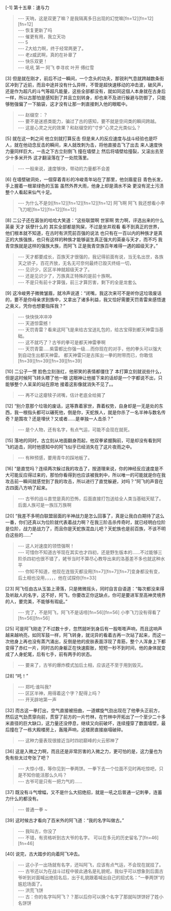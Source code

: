 
[-1] 第十五章：速与力
>--- 天呐，这是双更了嘛？是我隔离多日出现的幻觉嘛[fn=12][fn=12][fn=12]<br>
>--- 恢复更新了吗<br>
>--- 催更有用，我立天功<br>
>--- 5<br>
>--- Z大给力啊，终于经常两更了。<br>
>--- 老z威武啊，真的在补章了<br>
>--- 快乐双更！<br>
>--- 吼吼  第一   阿飞 李寻欢 叶开 傅红雪<br>

[3] 但是就在刚才，前后不过一瞬间，一个念头的功夫，那锐利气息就跨越数条街区冲到了近前，而且中途并没有什么异样，不管是超快速移动的冲击波，破风声，还是作为超凡的斗气等超凡能量，这些全部都没有，就如同这個人本身就在古身后一样，所以古那怕是感知到了并且立刻转身，却也来不及进行躲避与防御了，只能够勉强偏了一下脑袋，这才没有让那一刺直接刺入他的眼眶中。
>--- 赵缀空：？<br>
>--- 要不是迷惑类能力，骗过了古的感知，要不就是空间类的瞬间跨越。<br>
>--- 这是心灵之光的效果？和赵缀空的“寸步”心灵之光类似么？<br>

[5] 就在这一刺之间 他立刻就打算反击 但是来人的反应速度与战斗经验也是吓人，就在他动念反击的瞬间，来人就改刺为击，将他直接击飞了出去 来人速度快 力量同样巨大，一击之下古立刻倒飞 撞在墙壁上 然后将墙壁给撞裂，又滚出去至少十多米开外 这才翻滚落在了一处院落里。
>--- 一般来说，速度够快，带动的力量都不会差<br>

[6] 在墙壁破洞处，一個穿着青衫的冷峻青年站在了那里，他剑眉星目 青色长发，手上握着一根翠绿色的玉笛 虽然外界大雨，他身上却是滴水不染 更没有泥土污渍 整个人看起来仙气十足。
>--- 为什么不是剑[fn=12][fn=12][fn=12][fn=12]  阿飞啊  阿飞   我还想看小李飞刀呢[fn=12][fn=12][fn=12]<br>

[8] 二公子还在嚣张的哈哈大笑道：“这些联盟啊 世家啊 势力啊，评选出来的什么英豪 天才 妖孽什么的 其实全部都是狗屎，不过是坐井观看 看不到真正的世界，他们根本就不知道，在古时有洪荒前百强的说法 也只有在一百以内的种族才是真正的大族强族，也只有这样的种族才能够诞生真正强大的英豪与天才，而不巧 我青空族就是这样的强族大族，而阿飞 正是我青空族百年难得一遇的超级天才。”
>--- 天才都要成长，百族天才很强的，我记得前面有说，当无名出世，各族天之骄子，百花齐放，无名无可奈何最终已毁灭终结一切，<br>
>--- 见识少，区区半神就超级天才了。<br>
>--- 还是见识少了，万族真正特殊的是前十族啊。<br>
>--- 不是只有前十才算强，前三才算厉害，剩下的全是龙套么<br>

[9] 这冷峻男子微微皱眉，就冷声说道：“闭嘴，我这次来可不是听你这垃圾废话的，要不是你母亲求到族中，又拿出了诸多利益，我又恰好需要天罚青雷来感悟速之奥义，凭你也想要指挥我？”
>--- 快快快冲冲冲<br>
>--- 天道惊雷撼！<br>
>--- 天罚青雷？看来这阿飞是来给古宝送礼包的，给古宝得到都天神雷当基础。<br>
>--- 这不就巧了？古爷的拳可是都天神雷拳啊<br>
>--- 天罚青雷.....紫雷都比你强一级....而你现在的对手，他的拳头可以强大到自动生出都天神雷。      都天神雷只是古挥出一拳的附带而已，你敢信[fn=39][fn=39][fn=39][fn=39]<br>

[10] 二公子一愣 脸色立刻涨红，他邪笑的表情都僵住了 本打算立刻就说些什么，但是这时候阿飞转头瞟了他一眼 这眼神让他接下来的话却是一个字都说不出，只能够整个人呆呆的站在原地 接着这影像就消失不见了。。
>--- 再不让这瘪犊子闭嘴，估计老底全给揭了<br>

[12] “别介意那个垃圾的废话，这等靠着家世，靠着权势，自身却是一无是处的东西，我一根指头都可以碾死他，倒是你，天蛇族人，就是你杀了一名半神与数名传奇？是围攻？还是埋伏？又或者……是单独一人击杀？”
>--- 是个人物，还有名字，有点气运，可能不会现在就死。<br>

[15] 落地的同时，古立刻从地面翻身而起，他双拳紧握胸前，可是却没有看到阿飞的追击，同时他感知中的阿飞似乎已经消失在了这片夜雨之中。
>--- 有种预感，要用青牛的踩地板了。<br>

[16] “是直觉吗？连续两次躲过我的攻击了，按道理来说，你的神经反应速度是不大可能反应得过来的，那怕你看得到也应该被我刺中，所以唯一的可能就是你在我攻击前一瞬间就感觉到了我的攻击，所以进行了直觉躲避，对吗？”阿飞的声音在古四面八方响了起来。
>--- 古爷的战斗直觉是真的恐怖，后面直接打包送给全人类当基础天赋了。后面人族可是一族压万族啊<br>

[20] “我差不多明白联盟层面的半神战力是怎么回事了，真是让我白白期待了这么一番，你们还真以为位阶就代表着战力啊？在我三阶击杀传奇时，就已经明白位阶是位阶，战力是战力了，而且你是天蛇族混血儿吧？天蛇族也是前百族，不该不明白这些的……”
>--- 这人对速度的领悟强啊！<br>
>--- 可惜你不知道古爷现在其实也才四初，还是野生版本的……不过能够三阶杀四初也很不错了，姥爷当时不算尽心教导出来的洛基差不多也就这种水平<br>
>--- 你知不知道，他现在连毁灭都没用[fn=7][fn=7][fn=7]变身都没有变，后土相也没用，，，，，他在试探你[fn=33]<br>

[23] 阿飞任由古从玉笛上滑落，只是微微摇头，同时自言自语道：“每次都没来得及听敌人的名字，这不好，阿飞，你要改正你这缺点，你可是要进军至高神灵境界的人，要完美，不能够有瑕疵。”
>--- 完了，不是阿飞，阿飞不是话唠[fn=56][fn=56] 小李飞刀没有得看了[fn=56][fn=56]<br>

[25] 可是阿飞刚走了不过数十步，忽然就听到身后有一股嘭嘭声响，而且这响声越来越响亮，如同军鼓一样，阿飞转身，就诧异的看着古再一次站了起来，而这一次他身上再也没有蒸汽涌出，反倒是他的皮肤表面浮现了青筋，整个人浑身上下都变得了赤红一片，同时古的身躯正在快速膨胀，短短一秒不到时间，他的身体就变成了人身蛇尾，后有七手，前有两手的状态。
>--- 要来了，古爷的爆炸模式加后土相，应该还不至于用到毁灭。<br>

[28] “吒！”
>--- 郑吒:谁叫我?<br>
>--- 区区半神，用得着这个字？配得上吗？<br>
>--- 开天辟地第一声<br>

[32] 而古这一拳打出，空气直接被扭曲，一道螺旋气劲出现在了他拳头正前方，然后这气劲贯穿向前，贯穿了前方的一片竹林，在竹林中开拓出了一个至少二十多米直径的巨大缺口，这力量还没停息，继续又向前破坏，连续撞穿了数面墙壁，最后撞在了一栋大殿楼房上，轰隆声响，这楼房直接崩塌破碎。
>--- 这种力量表现很接近当时四初巅峰的火云邪神了<br>

[36] 这是入微之力啊，而且还是非常厉害的入微之力，更可怕的是，这力量也为免有些太过夸张了吧？
>--- 大惊小怪，等你见到一拳两饼。一拳下去一个位面不见时再吃惊吧，只是不知你能活那么久吗？<br>
>--- 古爷可是只有一把力气的……<br>

[37] 既没有斗气增幅，又不是什么大招绝招，就是一吼之后普通一记刺拳，连蓄力什么的都没有。
>--- 普通一拳 ~<br>

[39] 这时候古才看向了百米外的阿飞道：“我的名字叫做古。”
>--- 我叫古，你没了<br>
>--- 不错，有资格听到古大爷的名字。   可以在多元的历史留名了[fn=46][fn=46]<br>

[40] 说完，古大踏步的向着阿飞冲去。
>--- 这小子一出场就有名字，还叫阿飞，应该有点气运，不会现在就挂了。<br>
>--- 古爷还以为在战斗过程中彼此通名是礼貌呢。我似乎可以想象到后面古爷听到对面喊出绝招名后，出于礼貌跟着喊出自己的招式名：“一拳两饼”的尴尬场面了。<br>
>--- 洪荒飞饼<br>
>--- 古：你的名字叫阿飞？？那以后你可以换个名字了那就叫饼饼好了姓小名饼饼<br>
